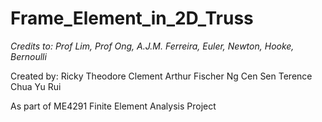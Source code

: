 # Frame_Element_in_2D_Truss

*Credits to: Prof Lim, Prof Ong, A.J.M. Ferreira, Euler, Newton, Hooke, Bernoulli*

Created by:
Ricky Theodore
Clement Arthur Fischer
Ng Cen Sen Terence
Chua Yu Rui

As part of ME4291 Finite Element Analysis Project


